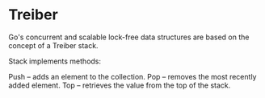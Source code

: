 # Treiber
Go's concurrent and scalable lock-free data structures are based on the concept of a Treiber stack.

Stack
implements methods:

Push – adds an element to the collection.
Pop – removes the most recently added element.
Top – retrieves the value from the top of the stack.